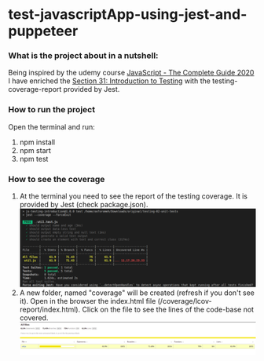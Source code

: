 # test-javascriptApp-using-jest-and-puppeteer

### What is the project about in a nutshell:
Being inspired by the udemy course [JavaScript - The Complete Guide 2020](https://www.udemy.com/course/javascript-the-complete-guide-2020-beginner-advanced) I have enriched the [Section 31: Introduction to Testing](https://www.udemy.com/course/javascript-the-complete-guide-2020-beginner-advanced/learn/lecture/16677242#overview) with the testing-coverage-report provided by Jest.

### How to run the project
Open the terminal and run:
1. npm install
2. npm start
3. npm test

### How to see the coverage
1. At the terminal you need to see the report of the testing coverage. It is provided by Jest (check package.json).
![Test Coverage shown on terminal](./img/test-report-terminal.png)
2. A new folder, named "coverage" will be created (refresh if you don't see it). Open in the browser the index.html file (/coverage/lcov-report/index.html). Click on the file to see the lines of the code-base not covered.
![Test Coverage shown on the browser](./img/test-report-in-browser.png)
